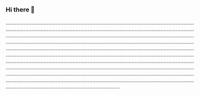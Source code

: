 ### Hi there 👋

...................................................................................................................................................................................................................................................................................................................................................................................................................................................................................................................................................................................................................................................................................................................................................................................................................................................................................................................................................................................................................................................................................................................................................................................................................................................................................................................................................................